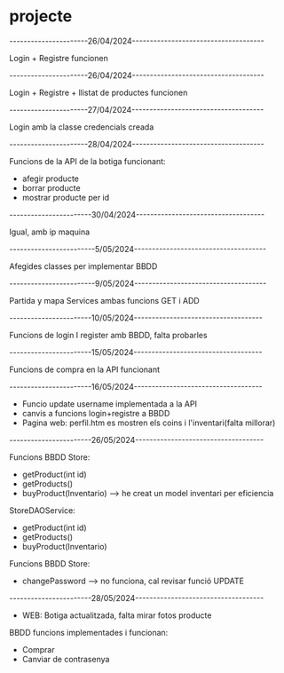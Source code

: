 # projecte #

----------------------26/04/2024-------------------------------------

Login + Registre funcionen

----------------------26/04/2024-------------------------------------

Login + Registre + llistat de productes funcionen

----------------------27/04/2024-------------------------------------

Login amb la classe credencials creada

----------------------28/04/2024-------------------------------------

Funcions de la API de la botiga funcionant:
- afegir producte
- borrar producte
- mostrar producte per id

-----------------------30/04/2024------------------------------------

Igual, amb ip maquina

------------------------5/05/2024-------------------------------------

Afegides classes per implementar BBDD

------------------------9/05/2024-------------------------------------

Partida y mapa Services ambas funcions GET i ADD

-----------------------10/05/2024------------------------------------

Funcions de login I register amb BBDD, falta probarles

-----------------------15/05/2024------------------------------------

Funcions de compra en la API funcionant

-----------------------16/05/2024------------------------------------

- Funcio update username implementada a la API
- canvis a funcions login+registre a BBDD
- Pagina web: perfil.htm es mostren els coins i l'inventari(falta millorar)

-----------------------26/05/2024------------------------------------

Funcions BBDD Store:
- getProduct(int id)
- getProducts()
- buyProduct(Inventario) --> he creat un model inventari per eficiencia

StoreDAOService:
- getProduct(int id)
- getProducts()
- buyProduct(Inventario)

Funcions BBDD Store:
- changePassword --> no funciona, cal revisar funció UPDATE

-----------------------28/05/2024------------------------------------

- WEB: Botiga actualitzada, falta mirar fotos producte

BBDD funcions implementades i funcionan:
- Comprar
- Canviar de contrasenya 